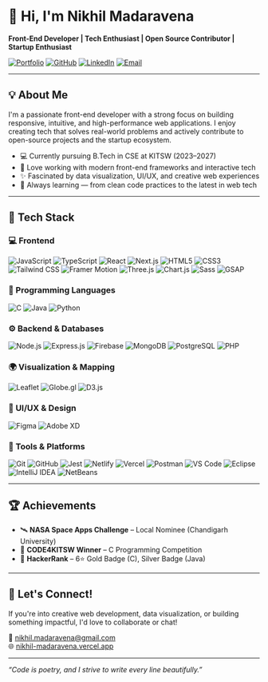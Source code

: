 # 👋 Hi, I'm Nikhil Madaravena

**Front-End Developer | Tech Enthusiast | Open Source Contributor | Startup Enthusiast**

[![Portfolio](https://img.shields.io/badge/Portfolio-Visit-blue?style=flat-square)](https://nikhil-madaravena.vercel.app/)
[![GitHub](https://img.shields.io/badge/GitHub-Nikhil--Madaravena-black?logo=github&style=flat-square)](https://github.com/Nikhil-Madaravena)
[![LinkedIn](https://img.shields.io/badge/LinkedIn-Connect-blue?logo=linkedin&style=flat-square)](https://www.linkedin.com/in/nikhil-madaravena/)
[![Email](https://img.shields.io/badge/Email-Me-green?style=flat-square)](mailto:nikhil.madaravena@gmail.com)

---

## 💡 About Me

I'm a passionate front-end developer with a strong focus on building responsive, intuitive, and high-performance web applications. I enjoy creating tech that solves real-world problems and actively contribute to open-source projects and the startup ecosystem.

- 💻 Currently pursuing B.Tech in CSE at KITSW (2023–2027)
- 🚀 Love working with modern front-end frameworks and interactive tech
- ✨ Fascinated by data visualization, UI/UX, and creative web experiences
- 🌱 Always learning — from clean code practices to the latest in web tech

---

## 🚀 Tech Stack

### 💻 Frontend
![JavaScript](https://img.shields.io/badge/JavaScript-F7DF1E?style=for-the-badge&logo=javascript&logoColor=black)
![TypeScript](https://img.shields.io/badge/TypeScript-3178C6?style=for-the-badge&logo=typescript&logoColor=white)
![React](https://img.shields.io/badge/React-20232A?style=for-the-badge&logo=react&logoColor=61DAFB)
![Next.js](https://img.shields.io/badge/Next.js-000000?style=for-the-badge&logo=nextdotjs&logoColor=white)
![HTML5](https://img.shields.io/badge/HTML5-E34F26?style=for-the-badge&logo=html5&logoColor=white)
![CSS3](https://img.shields.io/badge/CSS3-1572B6?style=for-the-badge&logo=css3&logoColor=white)
![Tailwind CSS](https://img.shields.io/badge/Tailwind_CSS-38B2AC?style=for-the-badge&logo=tailwind-css&logoColor=white)
![Framer Motion](https://img.shields.io/badge/Framer--Motion-0055FF?style=for-the-badge&logo=framer&logoColor=white)
![Three.js](https://img.shields.io/badge/Three.js-000000?style=for-the-badge&logo=three.js&logoColor=white)
![Chart.js](https://img.shields.io/badge/Chart.js-FF6384?style=for-the-badge&logo=chartdotjs&logoColor=white)
![Sass](https://img.shields.io/badge/Sass-CC6699?style=for-the-badge&logo=sass&logoColor=white)
![GSAP](https://img.shields.io/badge/GSAP-88CE02?style=for-the-badge&logo=greensock&logoColor=black)

### 🧠 Programming Languages
![C](https://img.shields.io/badge/C-00599C?style=for-the-badge&logo=c&logoColor=white)
![Java](https://img.shields.io/badge/Java-ED8B00?style=for-the-badge&logo=openjdk&logoColor=white)
![Python](https://img.shields.io/badge/Python-3776AB?style=for-the-badge&logo=python&logoColor=white)

### ⚙️ Backend & Databases
![Node.js](https://img.shields.io/badge/Node.js-339933?style=for-the-badge&logo=node.js&logoColor=white)
![Express.js](https://img.shields.io/badge/Express.js-000000?style=for-the-badge&logo=express&logoColor=white)
![Firebase](https://img.shields.io/badge/Firebase-FFCA28?style=for-the-badge&logo=firebase&logoColor=black)
![MongoDB](https://img.shields.io/badge/MongoDB-47A248?style=for-the-badge&logo=mongodb&logoColor=white)
![PostgreSQL](https://img.shields.io/badge/PostgreSQL-4169E1?style=for-the-badge&logo=postgresql&logoColor=white)
![PHP](https://img.shields.io/badge/PHP-777BB4?style=for-the-badge&logo=php&logoColor=white)

### 🌍 Visualization & Mapping
![Leaflet](https://img.shields.io/badge/Leaflet-199900?style=for-the-badge&logo=leaflet&logoColor=white)
![Globe.gl](https://img.shields.io/badge/Globe.gl-0A0A0A?style=for-the-badge&logo=globe&logoColor=white)
![D3.js](https://img.shields.io/badge/D3.js-F9A03C?style=for-the-badge&logo=d3.js&logoColor=black)

### 🎨 UI/UX & Design
![Figma](https://img.shields.io/badge/Figma-F24E1E?style=for-the-badge&logo=figma&logoColor=white)
![Adobe XD](https://img.shields.io/badge/Adobe_XD-FF61F6?style=for-the-badge&logo=adobexd&logoColor=white)

### 🧰 Tools & Platforms
![Git](https://img.shields.io/badge/Git-F05032?style=for-the-badge&logo=git&logoColor=white)
![GitHub](https://img.shields.io/badge/GitHub-181717?style=for-the-badge&logo=github&logoColor=white)
![Jest](https://img.shields.io/badge/Jest-C21325?style=for-the-badge&logo=jest&logoColor=white)
![Netlify](https://img.shields.io/badge/Netlify-00C7B7?style=for-the-badge&logo=netlify&logoColor=white)
![Vercel](https://img.shields.io/badge/Vercel-000000?style=for-the-badge&logo=vercel&logoColor=white)
![Postman](https://img.shields.io/badge/Postman-FF6C37?style=for-the-badge&logo=postman&logoColor=white)
![VS Code](https://img.shields.io/badge/VS_Code-007ACC?style=for-the-badge&logo=visual-studio-code&logoColor=white)
![Eclipse](https://img.shields.io/badge/Eclipse-2C2255?style=for-the-badge&logo=eclipseide&logoColor=white)
![IntelliJ IDEA](https://img.shields.io/badge/IntelliJ_IDEA-000000?style=for-the-badge&logo=intellijidea&logoColor=white)
![NetBeans](https://img.shields.io/badge/NetBeans-1B6AC6?style=for-the-badge&logo=apache-netbeans-ide&logoColor=white)

---

## 🏆 Achievements

- 🛰️ **NASA Space Apps Challenge** – Local Nominee (Chandigarh University)
- 🥇 **CODE4KITSW Winner** – C Programming Competition
- 🥈 **HackerRank** – 6⭐ Gold Badge (C), Silver Badge (Java)

---

## 📌 Let's Connect!

If you're into creative web development, data visualization, or building something impactful, I'd love to collaborate or chat!

📧 [nikhil.madaravena@gmail.com](mailto:nikhil.madaravena@gmail.com)  
🌐 [nikhil-madaravena.vercel.app](https://nikhil-madaravena.vercel.app/)

---

_“Code is poetry, and I strive to write every line beautifully.”_
